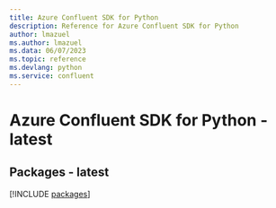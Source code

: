 ```yaml
---
title: Azure Confluent SDK for Python
description: Reference for Azure Confluent SDK for Python
author: lmazuel
ms.author: lmazuel
ms.data: 06/07/2023
ms.topic: reference
ms.devlang: python
ms.service: confluent
---
```

# Azure Confluent SDK for Python - latest
## Packages - latest
[!INCLUDE [packages](confluent-index.md)]
